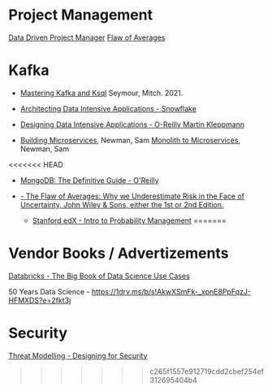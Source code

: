 # Project Management
[Data Driven Project Manager](https://www.amazon.com/dp/1484234979/ref=cm_sw_r_cp_ep_dp_h.03AbN6MJVQ7)
[Flaw of Averages]()

# Kafka

- [Mastering Kafka and Ksql](https://1drv.ms/b/s!AkwXSmFk-_xpgfddWyd0i8PrENhI9Q?e=63sxsb) Seymour, Mitch. 2021.

- [Architecting Data Intensive Applications - Snowflake](https://1drv.ms/b/s!AkwXSmFk-_xpgfd-HH9LGZi877EjQQ?e=Iq9xNF)

- [Designing Data Intensive Applications - O-Reilly Martin Kleppmann](https://1drv.ms/b/s!AkwXSmFk-_xpgfd9vVlFOWXYoavB8w?e=KwiGcH)

- [Building Microservices](https://samnewman.io/index.html), Newman, Sam
[Monolith to Microservices](https://samnewman.io/index.html), Newman, Sam

<<<<<<< HEAD
- [MongoDB: The Definitive Guide - O'Reilly](https://www.oreilly.com/library/view/mongodb-the-definitive/9781491954454/)

- [  - The Flaw of Averages: Why we Underestimate Risk in the Face of Uncertainty, John Wiley & Sons, either the 1st or 2nd Edition.](https://online.stanford.edu/courses/soe-ycee0001-introduction-probability-management)
  - [Stanford edX - Intro to Probability Management](https://www.edx.org/course/introduction-to-probability-management)
=======
# Vendor Books / Advertizements
[Databricks - The Big Book of Data Science Use Cases](https://1drv.ms/b/s!AkwXSmFk-_xpgfx-enVQ-P65yKWWIA?e=v3JStp)

50 Years Data Science - https://1drv.ms/b/s!AkwXSmFk-_xpnE8PpFqzJ-HFMXDS?e=2fkt3j


# Security
[Threat Modelling - Designing for Security](https://www.amazon.com/Threat-Modeling-Designing-Adam-Shostack/dp/1118809998)
>>>>>>> c265f1557e912719cdd2cbef254ef312695404b4

